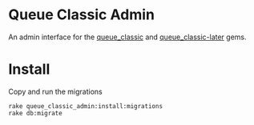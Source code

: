 # Queue Classic Admin

An admin interface for the [queue_classic](https://github.com/ryandotsmith/queue_classic) and [queue_classic-later](https://github.com/dpiddy/queue_classic-later) gems.

# Install

Copy and run the migrations

    rake queue_classic_admin:install:migrations
    rake db:migrate

